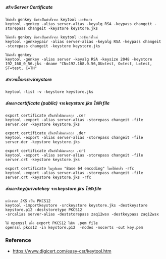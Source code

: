 ##### สร้าง Server Certificate
    
    ใช้คำสั่ง genkey ซึ่งคำเป็นคำสั่งจาก keytool เวอชันเก่า
    keytool -genkey -alias server-alias -keyalg RSA -keypass changeit -storepass changeit -keystore keystore.jks

    ใช้คำสั่ง genkey ซึ่งคำเป็นคำสั่งจาก keytool เวอชันเก่าใหม่
    keytool -genkeypair -alias server-alias -keyalg RSA -keypass changeit -storepass changeit -keystore keystore.jks

    ใช้คำสั่ง genkey
    keytool -genkey -alias server -keyalg RSA -keysize 2048 -keystore 192_168_0_56.jks -dname "CN=192.168.0.56,OU=test, O=test, L=test, ST=test, C=TH" 

##### สำรวจเนื้อหาของ keystore

    keytool -list -v -keystore keystore.jks

##### ส่งออก certificate (public) จาก keystore.jks ไปยัง file

    export certificate เป็นยังไฟล์นามสกุล .cer
    keytool -export -alias server-alias -storepass changeit -file server.cer -keystore keystore.jks
    
    export certificate เป็นยังไฟล์นามสกุล .der
    keytool -export -alias server-alias -storepass changeit -file server.der -keystore keystore.jks
     
    export certificate เป็นยังไฟล์นามสกุล .crt
    keytool -export -alias server-alias -storepass changeit -file server.crt -keystore keystore.jks

    export certificate ในรูปแบบ "Base 64 encoding" โดยใช้คำสั่ง -rfc
    keytool -export -alias server-alias -storepass changeit -file server.crt -keystore keystore.jks -rfc

##### ส่งออก key/privatekey จาก keystore.jks ไปยัง file

    แปลงจาก JKS เป็น PKCS12
    keytool -importkeystore -srckeystore keystore.jks -destkeystore keystore.p12 -deststoretype PKCS12 
    -srcalias server-alias -deststorepass zaq12wsx -destkeypass zaq12wsx
    
    ใช้ openssl เพื่อ export PKCS12 ไปยัง .pem file
    openssl pkcs12 -in keystore.p12  -nodes -nocerts -out key.pem

### Reference

- https://www.digicert.com/easy-csr/keytool.htm
